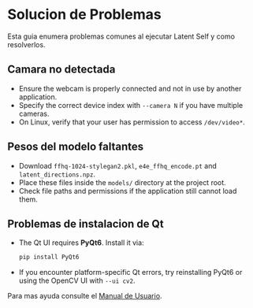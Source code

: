 # Solucion de Problemas

Esta guia enumera problemas comunes al ejecutar Latent Self y como resolverlos.

## Camara no detectada
- Ensure the webcam is properly connected and not in use by another application.
- Specify the correct device index with `--camera N` if you have multiple cameras.
- On Linux, verify that your user has permission to access `/dev/video*`.

## Pesos del modelo faltantes
- Download `ffhq-1024-stylegan2.pkl`, `e4e_ffhq_encode.pt` and `latent_directions.npz`.
- Place these files inside the `models/` directory at the project root.
- Check file paths and permissions if the application still cannot load them.

## Problemas de instalacion de Qt
- The Qt UI requires **PyQt6**. Install it via:
  ```bash
  pip install PyQt6
  ```
- If you encounter platform-specific Qt errors, try reinstalling PyQt6 or using the OpenCV UI with `--ui cv2`.

Para mas ayuda consulte el [Manual de Usuario](user_manual.md).
